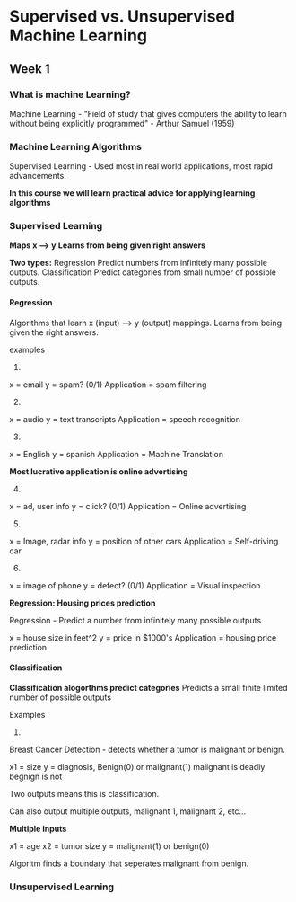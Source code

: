 # Supervised vs. Unsupervised Machine Learning

## Week 1

### What is machine Learning?

Machine Learning -
    "Field of study that gives computers the ability to learn without being explicitly programmed" - Arthur Samuel (1959)

### Machine Learning Algorithms

Supervised Learning - Used most in real world applications, most rapid advancements.

**In this course we will learn practical advice for applying learning algorithms**

### Supervised Learning

**Maps x --> y**
**Learns from being given right answers**

**Two types:**
Regression
    Predict numbers from infinitely many possible outputs.
Classification
    Predict categories from small number of possible outputs.

#### Regression

Algorithms that learn x (input) --> y (output) mappings. Learns from being given the right answers.

examples

1. 
x = email
y = spam? (0/1)
Application = spam filtering

2. 
x = audio
y = text transcripts
Application = speech recognition

3. 
x = English
y = spanish
Application = Machine Translation

**Most lucrative application is online advertising**

4. 
x = ad, user info
y = click? (0/1)
Application = Online advertising

5. 
x = Image, radar info
y = position of other cars
Application = Self-driving car

6. 
x = image of phone
y = defect? (0/1)
Application = Visual inspection


**Regression: Housing prices prediction**

Regression - Predict a number from infinitely many possible outputs

x = house size in feet^2
y = price in $1000's
Application = housing price prediction

#### Classification

**Classification alogorthms predict categories**
Predicts a small finite limited number of possible outputs

Examples

1. 
Breast Cancer Detection - detects whether a tumor is malignant or benign.

x1 = size
y = diagnosis, Benign(0) or malignant(1)
malignant is deadly
begnign is not

Two outputs means this is classification.

Can also output multiple outputs, malignant 1, malignant 2, etc...

**Multiple inputs**

x1 = age
x2 = tumor size
y = malignant(1) or benign(0)

Algoritm finds a boundary that seperates malignant from benign.

### Unsupervised Learning